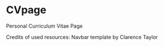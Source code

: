 # CVpage
Personal Curriculum Vitae Page

Credits of used resources: 
  Navbar template by Clarence Taylor 
